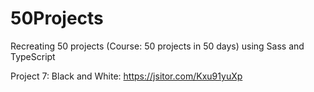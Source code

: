 # 50Projects
Recreating 50 projects (Course: 50 projects in 50 days) using Sass and TypeScript

Project 7: Black and White: https://jsitor.com/Kxu91yuXp

